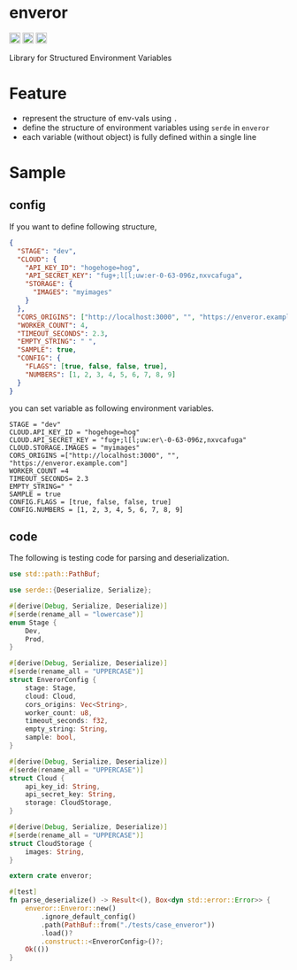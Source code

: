 # enveror

[<img alt="github" src="https://img.shields.io/badge/github-ysuzuki19/enveror-8da0cb?style=for-the-badge&labelColor=555555&logo=github" height="20">](https://github.com/ysuzuki19/enveror)
[<img alt="crates.io" src="https://img.shields.io/crates/v/enveror.svg?style=for-the-badge&color=fc8d62&logo=rust" height="20">](https://crates.io/crates/enveror)
[<img alt="docs.rs" src="https://img.shields.io/badge/docs.rs-enveror-66c2a5?style=for-the-badge&labelColor=555555&logo=docs.rs" height="20">](https://docs.rs/enveror)

Library for Structured Environment Variables

# Feature

- represent the structure of env-vals using `.`
- define the structure of environment variables using `serde` in `enveror`
- each variable (without object) is fully defined within a single line

# Sample

## config

If you want to define following structure,

```json
{
  "STAGE": "dev",
  "CLOUD": {
    "API_KEY_ID": "hogehoge=hog",
    "API_SECRET_KEY": "fug+;l[l;uw:er-0-63-096z,nxvcafuga",
    "STORAGE": {
      "IMAGES": "myimages"
    }
  },
  "CORS_ORIGINS": ["http://localhost:3000", "", "https://enveror.example.com"],
  "WORKER_COUNT": 4,
  "TIMEOUT_SECONDS": 2.3,
  "EMPTY_STRING": " ",
  "SAMPLE": true,
  "CONFIG": {
    "FLAGS": [true, false, false, true],
    "NUMBERS": [1, 2, 3, 4, 5, 6, 7, 8, 9]
  }
}
```

you can set variable as following environment variables.

```
STAGE = "dev"
CLOUD.API_KEY_ID = "hogehoge=hog"
CLOUD.API_SECRET_KEY = "fug+;l[l;uw:er\-0-63-096z,nxvcafuga"
CLOUD.STORAGE.IMAGES = "myimages"
CORS_ORIGINS =["http://localhost:3000", "", "https://enveror.example.com"]
WORKER_COUNT =4
TIMEOUT_SECONDS= 2.3
EMPTY_STRING=" "
SAMPLE = true
CONFIG.FLAGS = [true, false, false, true]
CONFIG.NUMBERS = [1, 2, 3, 4, 5, 6, 7, 8, 9]
```

## code

The following is testing code for parsing and deserialization.

```rust
use std::path::PathBuf;

use serde::{Deserialize, Serialize};

#[derive(Debug, Serialize, Deserialize)]
#[serde(rename_all = "lowercase")]
enum Stage {
    Dev,
    Prod,
}

#[derive(Debug, Serialize, Deserialize)]
#[serde(rename_all = "UPPERCASE")]
struct EnverorConfig {
    stage: Stage,
    cloud: Cloud,
    cors_origins: Vec<String>,
    worker_count: u8,
    timeout_seconds: f32,
    empty_string: String,
    sample: bool,
}

#[derive(Debug, Serialize, Deserialize)]
#[serde(rename_all = "UPPERCASE")]
struct Cloud {
    api_key_id: String,
    api_secret_key: String,
    storage: CloudStorage,
}

#[derive(Debug, Serialize, Deserialize)]
#[serde(rename_all = "UPPERCASE")]
struct CloudStorage {
    images: String,
}

extern crate enveror;

#[test]
fn parse_deserialize() -> Result<(), Box<dyn std::error::Error>> {
    enveror::Enveror::new()
        .ignore_default_config()
        .path(PathBuf::from("./tests/case_enveror"))
        .load()?
        .construct::<EnverorConfig>()?;
    Ok(())
}
```
